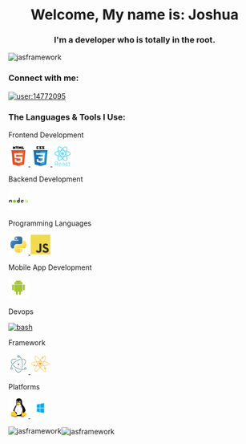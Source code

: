 <!--
### Welcome

Gonna edit this later...

![Github Stats](https://github-readme-stats.vercel.app/api?username=JASFramework&count_private=true&show_icons=true&include_all_commits=true&theme=gotham)
  
![Top Langs](https://github-readme-stats.vercel.app/api/top-langs/?username=JASFramework&hide=TeX&layout=compact&theme=gotham)

![Visitor Badge](https://visitor-badge.laobi.icu/badge?page_id=JASFramework.JASFramework)
-->

<h1 align="center">Welcome, My name is: Joshua</h1>
<h3 align="center">I'm a developer who is totally in the <b>root</b>.</h3>

<p align="left"> <img src="https://komarev.com/ghpvc/?username=jasframework&label=Profile%20views&color=0e75b6&style=flat" alt="jasframework" /> </p>

<h3 align="left">Connect with me:</h3>
<p align="left">
<a href="https://stackoverflow.com/users/14772095" target="blank"><img align="center" src="https://raw.githubusercontent.com/rahuldkjain/github-profile-readme-generator/master/src/images/icons/Social/stack-overflow.svg" alt="user:14772095" height="30" width="40" /></a>
</p>

<h3 align="left">The Languages & Tools I Use:</h3>

<div> 
  <p>Frontend Development</p>
  
  <a href="https://www.w3.org/html/" target="_blank"> <img src="https://raw.githubusercontent.com/devicons/devicon/master/icons/html5/html5-original-wordmark.svg" alt="html5" width="40" height="40"/> </a> 
  <a href="https://www.w3schools.com/css/" target="_blank"> <img src="https://raw.githubusercontent.com/devicons/devicon/master/icons/css3/css3-original-wordmark.svg" alt="css3" width="40" height="40"/> </a> 
  <a href="https://reactjs.org/" target="_blank"> <img src="https://raw.githubusercontent.com/devicons/devicon/master/icons/react/react-original-wordmark.svg" alt="react" width="40" height="40"/> </a> 
  
  <p>Backend Development</p>
  
  <a href="https://nodejs.org" target="_blank"> <img src="https://raw.githubusercontent.com/devicons/devicon/master/icons/nodejs/nodejs-original-wordmark.svg" alt="nodejs" width="40" height="40"/> </a> 
  
  <p>Programming Languages</p>
  
  <a href="https://www.python.org" target="_blank"> <img src="https://raw.githubusercontent.com/devicons/devicon/master/icons/python/python-original.svg" alt="python" width="40" height="40"/> </a> 
  <a href="https://developer.mozilla.org/en-US/docs/Web/JavaScript" target="_blank"> <img src="https://raw.githubusercontent.com/devicons/devicon/master/icons/javascript/javascript-original.svg" alt="javascript" width="40" height="40"/> </a> 
  
  <p>Mobile App Development</p>
  
  <a href="https://developer.android.com" target="_blank"> <img src="https://raw.githubusercontent.com/devicons/devicon/master/icons/android/android-original-wordmark.svg" alt="android" width="40" height="40"/> </a> 
  
  <p>Devops</p>
  
  <a href="https://www.gnu.org/software/bash/" target="_blank"> <img src="https://www.vectorlogo.zone/logos/gnu_bash/gnu_bash-icon.svg" alt="bash" width="40" height="40"/> </a> 
  
  <p>Framework</p>
  
  <a href="https://www.electronjs.org" target="_blank"> <img src="https://raw.githubusercontent.com/devicons/devicon/master/icons/electron/electron-original.svg" alt="electron" width="40" height="40"/> </a> 
  <a href="https://neutralino.js.org/docs/" target="_blank"> <img src="Neutralinojs.png" alt="Neutralinojs" width="40" height="40"/> </a> 
  
  <p>Platforms</p>
  
  <a href="https://www.linux.org/" target="_blank"> <img src="https://raw.githubusercontent.com/devicons/devicon/master/icons/linux/linux-original.svg" alt="Linux" width="40" height="40"/> </a> 
  <a href="https://www.microsoft.com/" target="_blank"> <img src="Windows.png" alt="Windows" width="40" height="40"/> </a> 
  </div>

<!-- Stats -->
<div>
  <img align="left" src="https://github-readme-stats.vercel.app/api/top-langs?username=jasframework&show_icons=true&locale=en&layout=compact&theme=gotham" alt="jasframework" />
  
  <img align="center" src="https://github-readme-stats.vercel.app/api?username=jasframework&show_icons=true&locale=en&theme=gotham" alt="jasframework" />
</div
